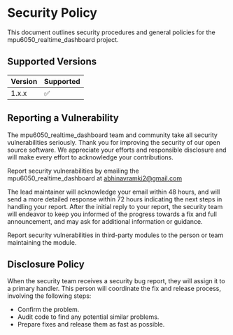 # Security Policy
This document outlines security procedures and general policies for the
mpu6050_realtime_dashboard project.


## Supported Versions

| Version | Supported          |
| ------- | ------------------ |
| 1.x.x   | :white_check_mark: |


## Reporting a Vulnerability

The mpu6050_realtime_dashboard team and community take all security vulnerabilities
seriously. Thank you for improving the security of our open source 
software. We appreciate your efforts and responsible disclosure and will
make every effort to acknowledge your contributions.

Report security vulnerabilities by emailing the mpu6050_realtime_dashboard at <a href="mailto:abhinavramki2@gmail.com">abhinavramki2@gmail.com</a>

The lead maintainer will acknowledge your email within 48 hours, and will
send a more detailed response within 72 hours indicating the next steps in 
handling your report. After the initial reply to your report, the security
team will endeavor to keep you informed of the progress towards a fix and
full announcement, and may ask for additional information or guidance.

Report security vulnerabilities in third-party modules to the person or 
team maintaining the module.

## Disclosure Policy

When the security team receives a security bug report, they will assign it
to a primary handler. This person will coordinate the fix and release
process, involving the following steps:

  * Confirm the problem.
  * Audit code to find any potential similar problems.
  * Prepare fixes and release them as fast as possible.
